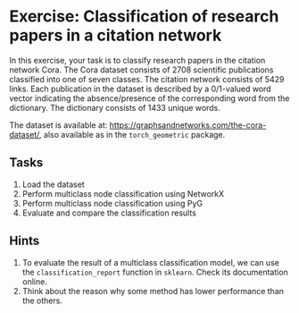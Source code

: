 # Exercise: Classification of research papers in a citation network

In this exercise, your task is to classify research papers in the citation network Cora.
The Cora dataset consists of 2708 scientific publications classified into one of seven classes. The citation network consists of 5429 links. Each publication in the dataset is described by a 0/1-valued word vector indicating the absence/presence of the corresponding word from the dictionary. The dictionary consists of 1433 unique words.

The dataset is available at: https://graphsandnetworks.com/the-cora-dataset/, also available as in the `torch_geometric` package.

## Tasks

1. Load the dataset
2. Perform multiclass node classification using NetworkX
3. Perform multiclass node classification using PyG
4. Evaluate and compare the classification results 

## Hints

1. To evaluate the result of a multiclass classification model, we can use the `classification_report` function in `sklearn`. Check its documentation online.
2. Think about the reason why some method has lower performance than the others.